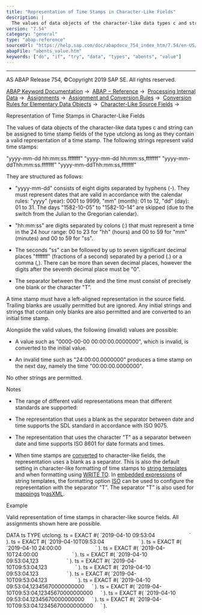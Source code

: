 ```yaml
---
title: "Representation of Time Stamps in Character-Like Fields"
description: |
  The values of data objects of the character-like data types c and string can be assigned to time stamp fields of the type utclong as long as they contain a valid representation of a time stamp. The following strings represent valid time stamps: 'yyyy-mm-dd hh:mm:ss.fffffff' 'yyyy-mm-dd hh:mm:ss,ffff
version: "7.54"
category: "general"
type: "abap-reference"
sourceUrl: "https://help.sap.com/doc/abapdocu_754_index_htm/7.54/en-US/abents_value.htm"
abapFile: "abents_value.htm"
keywords: ["do", "if", "try", "data", "types", "abents", "value"]
---
```


* * *

AS ABAP Release 754, ©Copyright 2019 SAP SE. All rights reserved.

[ABAP Keyword Documentation](https://help.sap.com/doc/abapdocu_754_index_htm/7.54/en-US/abenabap.htm) →  [ABAP − Reference](https://help.sap.com/doc/abapdocu_754_index_htm/7.54/en-US/abenabap_reference.htm) →  [Processing Internal Data](https://help.sap.com/doc/abapdocu_754_index_htm/7.54/en-US/abenabap_data_working.htm) →  [Assignments](https://help.sap.com/doc/abapdocu_754_index_htm/7.54/en-US/abenvalue_assignments.htm) →  [Assignment and Conversion Rules](https://help.sap.com/doc/abapdocu_754_index_htm/7.54/en-US/abenconversion_rules.htm) →  [Conversion Rules for Elementary Data Objects](https://help.sap.com/doc/abapdocu_754_index_htm/7.54/en-US/abenconversion_elementary.htm) →  [Character-Like Source Fields](https://help.sap.com/doc/abapdocu_754_index_htm/7.54/en-US/abencharacter_source_fields.htm) → 

Representation of Time Stamps in Character-Like Fields

The values of data objects of the character-like data types c and string can be assigned to time stamp fields of the type utclong as long as they contain a valid representation of a time stamp. The following strings represent valid time stamps:

"yyyy-mm-dd hh:mm:ss.fffffff"
"yyyy-mm-dd hh:mm:ss,fffffff"
"yyyy-mm-ddThh:mm:ss.fffffff"
"yyyy-mm-ddThh:mm:ss,fffffff"

They are structured as follows:

-   "yyyy-mm-dd" consists of eight digits separated by hyphens (\-). They must represent dates that are valid in accordance with the calendar rules: "yyyy" (year): 0001 to 9999, "mm" (month): 01 to 12, "dd" (day): 01 to 31. The days "1582-10-05” to "1582-10-14” are skipped (due to the switch from the Julian to the Gregorian calendar).

-   "hh:mm:ss" are digits separated by colons (:) that must represent a time in the 24 hour range: 00 to 23 for "hh" (hours) and 00 to 59 for "mm" (minutes) and 00 to 59 for "ss".

-   The seconds "ss" can be followed by up to seven significant decimal places "fffffff" (fractions of a second) separated by a period (.) or a comma (,). There can be more than seven decimal places, however the digits after the seventh decimal place must be "0".

-   The separator between the date and the time must consist of precisely one blank or the character "T”.

A time stamp must have a left-aligned representation in the source field. Trailing blanks are usually permitted but are ignored. Any initial strings and strings that contain only blanks are also permitted and are converted to an initial time stamp.

Alongside the valid values, the following (invalid) values are possible:

-   A value such as "0000-00-00 00:00:00.0000000", which is invalid, is converted to the initial value.

-   An invalid time such as "24:00:00.0000000" produces a time stamp on the next day, namely the time "00:00:00.0000000".

No other strings are permitted.

Notes

-   The range of different valid representations mean that different standards are supported:

-   The representation that uses a blank as the separator between date and time supports the SDL standard in accordance with ISO 9075.

-   The representation that uses the character "T" as a separator between date and time supports ISO 8601 for date formats and times.

-   When time stamps are [converted](https://help.sap.com/doc/abapdocu_754_index_htm/7.54/en-US/abendate_time_source_fields.htm) to character-like fields, the representation uses a blank as a separator. This is also the default setting in character-like formatting of time stamps to [string templates](https://help.sap.com/doc/abapdocu_754_index_htm/7.54/en-US/abenstring_templates.htm) and when formatting using [WRITE TO](https://help.sap.com/doc/abapdocu_754_index_htm/7.54/en-US/abapwrite_to.htm). In [embedded expressions](https://help.sap.com/doc/abapdocu_754_index_htm/7.54/en-US/abenembedded_expression_glosry.htm "Glossary Entry") of string templates, the formatting option [ISO](https://help.sap.com/doc/abapdocu_754_index_htm/7.54/en-US/abapcompute_string_format_options.htm) can be used to configure the representation with the separator "T”. The separator "T” is also used for [mappings](https://help.sap.com/doc/abapdocu_754_index_htm/7.54/en-US/abenabap_xslt_asxml_elementary.htm) to[asXML](https://help.sap.com/doc/abapdocu_754_index_htm/7.54/en-US/abenasxml_glosry.htm "Glossary Entry").

Example

Valid representation of time stamps in character-like source fields. All assignments shown here are possible.

DATA ts TYPE utclong.
ts = EXACT #( \`2019-04-10 09:53:04                       \` ).
ts = EXACT #( \`2019-04-10T09:53:04                       \` ).
ts = EXACT #( \`2019-04-10 24:00:00                       \` ).
ts = EXACT #( \`2019-04-10T24:00:00                       \` ).
ts = EXACT #( \`2019-04-10 09:53:04,123                   \` ).
ts = EXACT #( \`2019-04-10T09:53:04,123                   \` ).
ts = EXACT #( \`2019-04-10 09:53:04.123                   \` ).
ts = EXACT #( \`2019-04-10T09:53:04.123                   \` ).
ts = EXACT #( \`2019-04-10 09:53:04,12345670000000000     \` ).
ts = EXACT #( \`2019-04-10T09:53:04,12345670000000000     \` ).
ts = EXACT #( \`2019-04-10 09:53:04.12345670000000000     \` ).
ts = EXACT #( \`2019-04-10T09:53:04.12345670000000000     \` ).